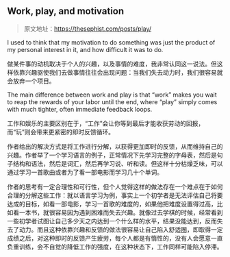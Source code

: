 ## Work, play, and motivation
> 原文地址：<https://thesephist.com/posts/play/>

I used to think that my motivation to do something was just the product of my personal interest in it, and how difficult it was to do. 

做某件事的动机取决于个人的兴趣，以及事情的难度，我非常认同这一说法。但这样依靠兴趣驱使我们去做事情往往会出现问题：当我们失去动力时，我们很容易就会放弃一个项目。

The main difference between work and play is that “work” makes you wait to reap the rewards of your labor until the end, where “play” simply comes with much tighter, often immediate feedback loops. 

工作和娱乐的主要区别在于，“工作”会让你等到最后才能收获劳动的回报，而“玩”则会带来更紧密的即时反馈循环。

作者给出的解决方式是将工作进行分解，以获得更加即时的反馈，从而维持自己的兴趣。作者举了一个学习语言的例子，正常情况下先学习完整的字母表，然后是句子结构和语法，然后是词汇，然后再学习说、听和读。但这样十分枯燥乏味，可以通过学习一首歌曲或者为了看一部电影而学习几十个单词。

作者的思考有一定合理性和可行性，但个人觉得这样的做法存在一个难点在于如何合理的分解这些工作：就以语言学习为例，事实上一个初学者是无法评估自己将要达成的目标，如看一部电影，学习一首歌的难度的，如果他把难度设置得过高，比如看一本书，就很容易因为遇到困难而失去兴趣。就像过去学棋的时候，经常看到一些初学者试图让自己多少天之内达到一个什么样的水平，结果没能达到，反而失去了动力。而且这种依靠兴趣和反馈的做法很容易让自己陷入舒适圈，即取得一定成绩之后，对这种即时的反馈产生疲劳，每个人都是有惰性的，没有人会愿意一直负重训练，会不自觉的降低工作的强度，在这种状态下，工作同样可能陷入停滞。